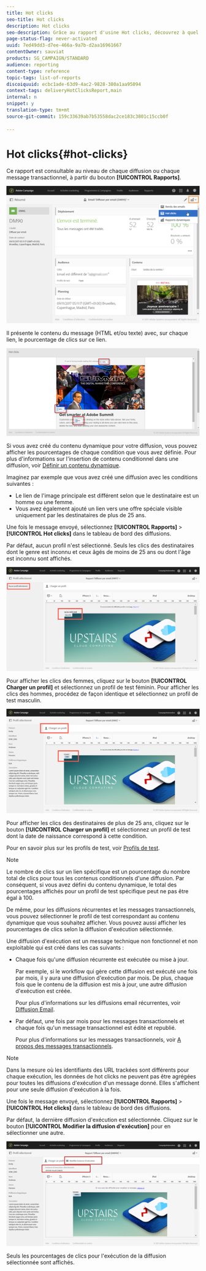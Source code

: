 ```yaml
---
title: Hot clicks
seo-title: Hot clicks
description: Hot clicks
seo-description: Grâce au rapport d'usine Hot clicks, découvrez à quel endroit votre client a cliqué dans votre diffusion.
page-status-flag: never-activated
uuid: 7ed49dd3-d7ee-466a-9a7b-d2aa16961667
contentOwner: sauviat
products: SG_CAMPAIGN/STANDARD
audience: reporting
content-type: reference
topic-tags: list-of-reports
discoiquuid: ecbc1ade-63d9-4ac2-9828-380a1aa95094
context-tags: deliveryHotClicksReport,main
internal: n
snippet: y
translation-type: tm+mt
source-git-commit: 159c33639ab7b53558dac2ce183c3801c15ccb0f

---
```



# Hot clicks{#hot-clicks}

Ce rapport est consultable au niveau de chaque diffusion ou chaque message transactionnel, à partir du bouton **[!UICONTROL Rapports]**.

![](assets/delivery_reports_hot-clicks_4.png)

Il présente le contenu du message (HTML et/ou texte) avec, sur chaque lien, le pourcentage de clics sur ce lien.

![](assets/delivery_reports_10.png)

Si vous avez créé du contenu dynamique pour votre diffusion, vous pouvez afficher les pourcentages de chaque condition que vous avez définie. Pour plus d'informations sur l'insertion de contenu conditionnel dans une diffusion, voir [Définir un contenu dynamique](../../designing/using/personalization.md#defining-dynamic-content-in-an-email).

Imaginez par exemple que vous avez créé une diffusion avec les conditions suivantes :

* Le lien de l'image principale est différent selon que le destinataire est un homme ou une femme.
* Vous avez également ajouté un lien vers une offre spéciale visible uniquement par les destinataires de plus de 25 ans.

Une fois le message envoyé, sélectionnez **[!UICONTROL Rapports]** &gt; **[!UICONTROL Hot clicks]** dans le tableau de bord des diffusions.

Par défaut, aucun profil n'est sélectionné. Seuls les clics des destinataires dont le genre est inconnu et ceux âgés de moins de 25 ans ou dont l'âge est inconnu sont affichés.

![](assets/delivery_reports_hot-clicks_1.png)

Pour afficher les clics des femmes, cliquez sur le bouton **[!UICONTROL Charger un profil]** et sélectionnez un profil de test féminin. Pour afficher les clics des hommes, procédez de façon identique et sélectionnez un profil de test masculin.

![](assets/delivery_reports_hot-clicks_2.png)

Pour afficher les clics des destinataires de plus de 25 ans, cliquez sur le bouton **[!UICONTROL Charger un profil]** et sélectionnez un profil de test dont la date de naissance correspond à cette condition.

Pour en savoir plus sur les profils de test, voir [Profils de test](../../sending/using/managing-test-profiles-and-sending-proofs.md#about-test-profiles).

>[!NOTE]
>
>Le nombre de clics sur un lien spécifique est un pourcentage du nombre total de clics pour tous les contenus conditionnels d'une diffusion. Par conséquent, si vous avez défini du contenu dynamique, le total des pourcentages affichés pour un profil de test spécifique peut ne pas être égal à 100.

De même, pour les diffusions récurrentes et les messages transactionnels, vous pouvez sélectionner le profil de test correspondant au contenu dynamique que vous souhaitez afficher. Vous pouvez aussi afficher les pourcentages de clics selon la diffusion d'exécution sélectionnée.

Une diffusion d'exécution est un message technique non fonctionnel et non exploitable qui est créé dans les cas suivants :

* Chaque fois qu'une diffusion récurrente est exécutée ou mise à jour.

   Par exemple, si le workflow qui gère cette diffusion est exécuté une fois par mois, il y aura une diffusion d'exécution par mois. De plus, chaque fois que le contenu de la diffusion est mis à jour, une autre diffusion d'exécution est créée.

   Pour plus d'informations sur les diffusions email récurrentes, voir [Diffusion Email](../../automating/using/email-delivery.md).

* Par défaut, une fois par mois pour les messages transactionnels et chaque fois qu'un message transactionnel est édité et republié.

   Pour plus d'informations sur les messages transactionnels, voir [A propos des messages transactionnels](../../channels/using/about-transactional-messaging.md).

>[!NOTE]
>
>Dans la mesure où les identifiants des URL trackées sont différents pour chaque exécution, les données de hot clicks ne peuvent pas être agrégées pour toutes les diffusions d'exécution d'un message donné. Elles s'affichent pour une seule diffusion d'exécution à la fois.

Une fois le message envoyé, sélectionnez **[!UICONTROL Rapports]** &gt; **[!UICONTROL Hot clicks]** dans le tableau de bord des diffusions.

Par défaut, la dernière diffusion d'exécution est sélectionnée. Cliquez sur le bouton **[!UICONTROL Modifier la diffusion d'exécution]** pour en sélectionner une autre.

![](assets/delivery_reports_hot-clicks_3.png)

Seuls les pourcentages de clics pour l'exécution de la diffusion sélectionnée sont affichés.
